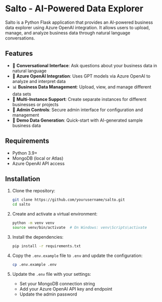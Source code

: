 # Salto - AI-Powered Data Explorer

Salto is a Python Flask application that provides an AI-powered business data explorer using Azure OpenAI integration. It allows users to upload, manage, and analyze business data through natural language conversations.

## Features

- 💬 **Conversational Interface**: Ask questions about your business data in natural language
- 🧠 **Azure OpenAI Integration**: Uses GPT models via Azure OpenAI to analyze and interpret data
- 📊 **Business Data Management**: Upload, view, and manage different data sets
- 🔄 **Multi-Instance Support**: Create separate instances for different businesses or projects
- 👤 **Admin Controls**: Secure admin interface for configuration and management
- 🚀 **Demo Data Generation**: Quick-start with AI-generated sample business data

## Requirements

- Python 3.9+
- MongoDB (local or Atlas)
- Azure OpenAI API access

## Installation

1. Clone the repository:
   ```bash
   git clone https://github.com/yourusername/salto.git
   cd salto
   ```

2. Create and activate a virtual environment:
   ```bash
   python -m venv venv
   source venv/bin/activate  # On Windows: venv\Scripts\activate
   ```

3. Install the dependencies:
   ```bash
   pip install -r requirements.txt
   ```

4. Copy the `.env.example` file to `.env` and update the configuration:
   ```bash
   cp .env.example .env
   ```

5. Update the `.env` file with your settings:
   - Set your MongoDB connection string
   - Add your Azure OpenAI API key and endpoint
   - Update the admin password